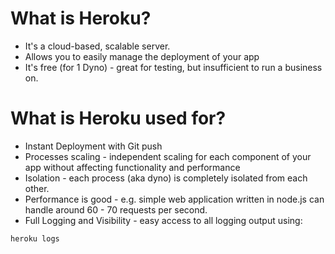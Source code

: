 # What is Heroku?

- It's a cloud-based, scalable server.
- Allows you to easily manage the deployment of your app 
- It's free (for 1 Dyno) - great for testing, but insufficient to run a business on.

# What is Heroku used for?

- Instant Deployment with Git push 
- Processes scaling - independent scaling for each component of your app without affecting functionality and performance
- Isolation - each process (aka dyno) is completely isolated from each other.
- Performance is good - e.g. simple web application written in node.js can handle around 60 - 70 requests per second.
- Full Logging and Visibility - easy access to all logging output using:

```shell
heroku logs
```

